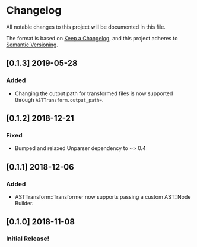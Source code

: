 # Changelog
All notable changes to this project will be documented in this file.

The format is based on [Keep a Changelog](https://keepachangelog.com/en/1.0.0/),
and this project adheres to [Semantic Versioning](https://semver.org/spec/v2.0.0.html).

## [0.1.3] 2019-05-28
### Added
- Changing the output path for transformed files is now supported through `ASTTransform.output_path=`.

## [0.1.2] 2018-12-21
### Fixed
- Bumped and relaxed Unparser dependency to ~> 0.4

## [0.1.1] 2018-12-06
### Added
- ASTTransform::Transformer now supports passing a custom AST::Node Builder.

## [0.1.0] 2018-11-08
### Initial Release!